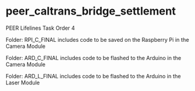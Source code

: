 # peer_caltrans_bridge_settlement
PEER Lifelines Task Order 4

Folder: RPI_C_FINAL includes code to be saved on the Raspberry Pi in the Camera Module

Folder: ARD_C_FINAL includes code to be flashed to the Arduino in the Camera Module

Folder: ARD_L_FINAL includes code to be flashed to the Arduino in the Laser Module
